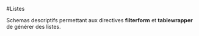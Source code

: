 #Listes

Schemas descriptifs permettant aux directives **filterform** et **tablewrapper** de générer des listes.
